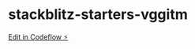 # stackblitz-starters-vggitm

[Edit in Codeflow ⚡️](https://stackblitz.com/~/github.com/sri613/stackblitz-starters-vggitm)